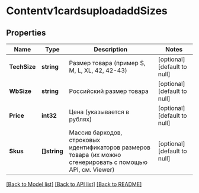 # Contentv1cardsuploadaddSizes

## Properties
Name | Type | Description | Notes
------------ | ------------- | ------------- | -------------
**TechSize** | **string** | Размер товара (пример S, M, L, XL, 42, 42-43) | [optional] [default to null]
**WbSize** | **string** | Российский размер товара | [optional] [default to null]
**Price** | **int32** | Цена (указывается в рублях) | [optional] [default to null]
**Skus** | **[]string** | Массив баркодов, строковых идентификаторов размеров товара (их можно сгенерировать с помощью API, см. Viewer) | [optional] [default to null]

[[Back to Model list]](../README.md#documentation-for-models) [[Back to API list]](../README.md#documentation-for-api-endpoints) [[Back to README]](../README.md)

